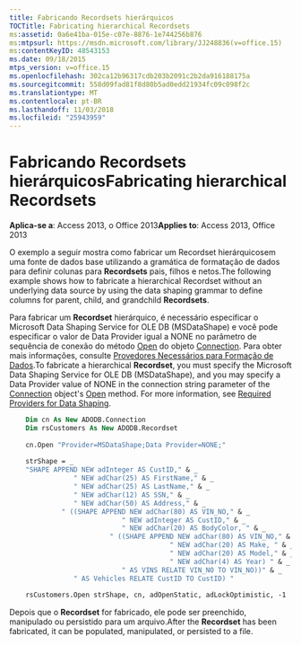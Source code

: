```yaml
---
title: Fabricando Recordsets hierárquicos
TOCTitle: Fabricating hierarchical Recordsets
ms:assetid: 0a6e41ba-015e-c07e-8876-1e744256b876
ms:mtpsurl: https://msdn.microsoft.com/library/JJ248836(v=office.15)
ms:contentKeyID: 48543153
ms.date: 09/18/2015
mtps_version: v=office.15
ms.openlocfilehash: 302ca12b96317cdb203b2091c2b2da916188175a
ms.sourcegitcommit: 558d09fad81f8d80b5ad0edd21934fc09c098f2c
ms.translationtype: MT
ms.contentlocale: pt-BR
ms.lasthandoff: 11/03/2018
ms.locfileid: "25943959"
---
```

# <a name="fabricating-hierarchical-recordsets"></a><span data-ttu-id="69ee7-102">Fabricando Recordsets hierárquicos</span><span class="sxs-lookup"><span data-stu-id="69ee7-102">Fabricating hierarchical Recordsets</span></span>


<span data-ttu-id="69ee7-103">**Aplica-se a**: Access 2013, o Office 2013</span><span class="sxs-lookup"><span data-stu-id="69ee7-103">**Applies to**: Access 2013, Office 2013</span></span>

<span data-ttu-id="69ee7-104">O exemplo a seguir mostra como fabricar um Recordset hierárquicosem uma fonte de dados base utilizando a gramática de formatação de dados para definir colunas para **Recordsets** pais, filhos e netos.</span><span class="sxs-lookup"><span data-stu-id="69ee7-104">The following example shows how to fabricate a hierarchical Recordset without an underlying data source by using the data shaping grammar to define columns for parent, child, and grandchild **Recordsets**.</span></span>

<span data-ttu-id="69ee7-p101">Para fabricar um **Recordset** hierárquico, é necessário especificar o Microsoft Data Shaping Service for OLE DB (MSDataShape) e você pode especificar o valor de Data Provider igual a NONE no parâmetro de sequência de conexão do método [Open](connection-object-ado.md) do objeto [Connection](open-method-ado-connection.md). Para obter mais informações, consulte [Provedores Necessários para Formação de Dados](required-providers-for-data-shaping.md).</span><span class="sxs-lookup"><span data-stu-id="69ee7-p101">To fabricate a hierarchical **Recordset**, you must specify the Microsoft Data Shaping Service for OLE DB (MSDataShape), and you may specify a Data Provider value of NONE in the connection string parameter of the [Connection](connection-object-ado.md) object's [Open](open-method-ado-connection.md) method. For more information, see [Required Providers for Data Shaping](required-providers-for-data-shaping.md).</span></span>

```vb
    Dim cn As New ADODB.Connection
    Dim rsCustomers As New ADODB.Recordset
    
    cn.Open "Provider=MSDataShape;Data Provider=NONE;"
     
    strShape = _
    "SHAPE APPEND NEW adInteger AS CustID," & _
                " NEW adChar(25) AS FirstName," & _
                " NEW adChar(25) AS LastName," & _
                " NEW adChar(12) AS SSN," & _
                " NEW adChar(50) AS Address," & _
             " ((SHAPE APPEND NEW adChar(80) AS VIN_NO," & _
                            " NEW adInteger AS CustID," & _
                            " NEW adChar(20) AS BodyColor, " & _
                         " ((SHAPE APPEND NEW adChar(80) AS VIN_NO," & _
                                        " NEW adChar(20) AS Make, " & _
                                        " NEW adChar(20) AS Model," & _
                                        " NEW adChar(4) AS Year) " & _
                            " AS VINS RELATE VIN_NO TO VIN_NO))" & _
                " AS Vehicles RELATE CustID TO CustID) "
     
    rsCustomers.Open strShape, cn, adOpenStatic, adLockOptimistic, -1
```

<span data-ttu-id="69ee7-107">Depois que o **Recordset** for fabricado, ele pode ser preenchido, manipulado ou persistido para um arquivo.</span><span class="sxs-lookup"><span data-stu-id="69ee7-107">After the **Recordset** has been fabricated, it can be populated, manipulated, or persisted to a file.</span></span>

